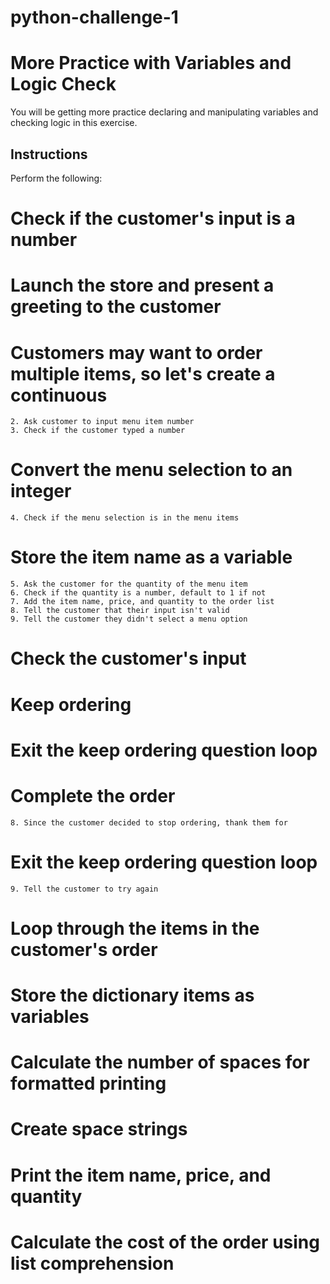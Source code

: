 # python-challenge-1
# More Practice with Variables and Logic Check

You will be getting more practice declaring and manipulating variables and checking logic in this exercise.

## Instructions

Perform the following:

# Check if the customer's input is a number
# Launch the store and present a greeting to the customer
# Customers may want to order multiple items, so let's create a continuous
    2. Ask customer to input menu item number
    3. Check if the customer typed a number
# Convert the menu selection to an integer
    4. Check if the menu selection is in the menu items
# Store the item name as a variable
    5. Ask the customer for the quantity of the menu item
    6. Check if the quantity is a number, default to 1 if not
    7. Add the item name, price, and quantity to the order list
    8. Tell the customer that their input isn't valid
    9. Tell the customer they didn't select a menu option

 # Check the customer's input
 
 # Keep ordering
 # Exit the keep ordering question loop
 
 # Complete the order
    8. Since the customer decided to stop ordering, thank them for
 
 # Exit the keep ordering question loop
    9. Tell the customer to try again
 
 # Loop through the items in the customer's order

 # Store the dictionary items as variables

 # Calculate the number of spaces for formatted printing

 # Create space strings

 # Print the item name, price, and quantity
 
 # Calculate the cost of the order using list comprehension
